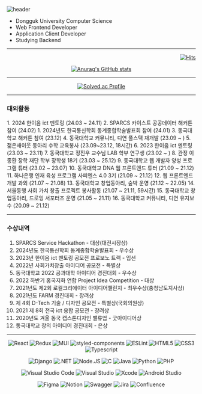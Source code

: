 ![header](https://capsule-render.vercel.app/api?type=slice&color=gradient&height=160&section=header&text=Hi!%20I'm%20JaeHyeong!&fontAlign=50&fontAlignY=70&fontSize=70&fontColor=000000)
<ul>
  <li> Dongguk University Computer Science
  <li> Web Frontend Developer
  <li> Application Client Developer
  <li> Studying Backend
</ul>

<hr>

<div align=right>

[![Hits](https://hits.seeyoufarm.com/api/count/incr/badge.svg?url=https%3A%2F%2Fgithub.com%2FHwangJaeHyeong&count_bg=%2379C83D&title_bg=%23555555&icon=&icon_color=%23E7E7E7&title=hits&edge_flat=false)](https://hits.seeyoufarm.com)

</div>

<div align=center>

[![Anurag's GitHub stats](https://github-readme-stats.vercel.app/api?username=HwangJaeHyeong&count_private=true)](https://github.com/anuraghazra/github-readme-stats)

<hr>

[![Solved.ac Profile](http://mazassumnida.wtf/api/v2/generate_badge?boj=ghkdwogud852)](https://solved.ac/ghkdwogud852/)


</div>

<hr>

### 대외활동
<div align="start">
1. 2024 한이음 ict 멘토링 (24.03 ~ 24.11)
2. SPARCS 카이스트 공공데이터 해커톤 참여 (24.02)
1. 2024년도 한국통신학회 동계종합학술발표회 참여 (24.01)
3. 동국대학교 해커톤 참여 (23.12) 
4. 동국대학교 커뮤니티, 디연 풀스택 재개발 (23.09 ~ ) 
5. 젊은새이웃 동아리 수학 교육봉사 (23.09~23.12, 18시간) 
6. 2023 한이음 ict 멘토링 (23.03 ~ 23.11)
7. 동국대학교 정진우 교수님 LAB 학부 연구생 (23.02 ~ )
8. 관정 이종환 장학 재단 학부 장학생 18기 (23.03 ~ 25.12)
9. 동국대학교 웹 개발자 양성 프로그램 튜터 (23.02 ~ 23.07)
10. 동국대학교 DNA 웹 프론트엔드 튜터 (21.09 ~ 21.12)
11. 하나은행 인재 육성 프로그램 사피엔스 4.0 3기 (21.09 ~ 21.12)
12. 웹 프론트엔드 개발 과외 (21.07 ~ 21.08)
13. 동국대학교 창업동아리, 숲박 운영 (21.12 ~ 22.05)
14. 서울동행 사회 가치 창출 프로젝트 봉사활동 (21.07 ~ 21.11, 59시간)
15. 동국대학교 창업동아리, 드로잉 서포터즈 운영 (21.05 ~ 21.11)
16. 동국대학교 커뮤니티, 디연 유지보수 (20.09 ~ 21.12)
</div>


<hr>

### 수상내역
<div align="start">

1. SPARCS Service Hackathon - 대상(대전시장상)
2. 2024년도 한국통신학회 동계종합학술발표회 - 우수상
3. 2023년 한이음 ict 멘토링 공모전 프로보노 트랙 - 입선
4. 2022년 사회가치창출 아이디어 공모전 - 특별상
5. 동국대학교 2022 공과대학 아이디어 경진대회 - 우수상
6. 2022 하반기 홍국지화 연합 Project Idea Competition - 대상
7. 2021년도 제2회 로컬크리에이터 아이디어챌린지 - 최우수상(충청남도지사상)
8. 2021년도 FARM 경진대회 - 장려상
9. 제 4회 D-Tech 기술 / 디자인 공모전 - 특별상(국회의원상)
10. 2021 제 8회 전국 ict 융합 공모전 - 장려상
11. 2020년도 겨울 동국 캡스톤디자인 밸류업 - 굿아이디어상
12. 동국대학교 창의 아이디어 경진대회 - 은상


</div>

<hr>

<div align=center>

  ![React](https://img.shields.io/badge/React-61DAFB.svg?&style=for-the-badge&logo=React&logoColor=white)
  ![Redux](https://img.shields.io/badge/Redux-764ABC.svg?&style=for-the-badge&logo=Redux&logoColor=white)
  ![MUI](https://img.shields.io/badge/MUI-007FFF.svg?&style=for-the-badge&logo=MUI&logoColor=white)
  ![styled-components](https://img.shields.io/badge/styled%20components-DB7093.svg?&style=for-the-badge&logo=styled-components&logoColor=white)
  ![ESLint](https://img.shields.io/badge/ESLint-4B32C3.svg?&style=for-the-badge&logo=ESLint&logoColor=white)
  ![HTML5](https://img.shields.io/badge/HTML5-E34F26.svg?&style=for-the-badge&logo=HTML5&logoColor=white)
  ![CSS3](https://img.shields.io/badge/CSS3-1572B6.svg?&style=for-the-badge&logo=CSS3&logoColor=white)
  ![Typescript](https://img.shields.io/badge/Typescript-3178C6.svg?&style=for-the-badge&logo=Typescript&logoColor=white)

  ![Django](https://img.shields.io/badge/Django-092E20.svg?&style=for-the-badge&logo=Django&logoColor=white)
  ![.NET](https://img.shields.io/badge/.NET-512BD4.svg?&style=for-the-badge&logo=.NET&logoColor=white)
  ![Node.JS](https://img.shields.io/badge/Node.JS-339933.svg?&style=for-the-badge&logo=Node.JS&logoColor=white)
  ![C](https://img.shields.io/badge/C-A8B9CC.svg?&style=for-the-badge&logo=C&logoColor=white)
  ![Java](https://img.shields.io/badge/Java-007396.svg?&style=for-the-badge&logo=Java&logoColor=white)
  ![Python](https://img.shields.io/badge/Python-3776AB.svg?&style=for-the-badge&logo=Python&logoColor=white)
  ![PHP](https://img.shields.io/badge/PHP-777BB4.svg?&style=for-the-badge&logo=PHP&logoColor=white)

  ![Visual Studio Code](https://img.shields.io/badge/Visual%20Studio%20Code-007ACC.svg?&style=for-the-badge&logo=Visual%20Studio%20Code&logoColor=white)
  ![Visual Studio](https://img.shields.io/badge/Visual%20Studio-5C2D91.svg?&style=for-the-badge&logo=Visual%20Studio&logoColor=white)
  ![Xcode](https://img.shields.io/badge/Xcode-147EFB.svg?&style=for-the-badge&logo=Xcode&logoColor=white)
  ![Android Studio](https://img.shields.io/badge/Android%20Studio-3DDC84.svg?&style=for-the-badge&logo=Android%20Studio&logoColor=white)

  ![Figma](https://img.shields.io/badge/Figma-F24E1E.svg?&style=for-the-badge&logo=Figma&logoColor=white)
  ![Notion](https://img.shields.io/badge/Notion-000000.svg?&style=for-the-badge&logo=Notion&logoColor=white)
  ![Swagger](https://img.shields.io/badge/Swagger-85EA2D.svg?&style=for-the-badge&logo=Swagger&logoColor=white)
  ![Jira](https://img.shields.io/badge/Jira-0052CC.svg?&style=for-the-badge&logo=Jira&logoColor=white)
  ![Confluence](https://img.shields.io/badge/Confluence-172B4D.svg?&style=for-the-badge&logo=Confluence&logoColor=white)
  
</div>


